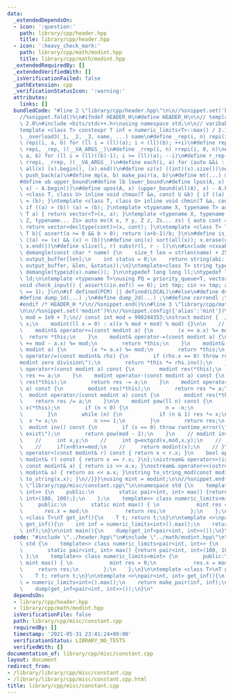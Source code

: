 ```yaml
---
data:
  _extendedDependsOn:
  - icon: ':question:'
    path: library/cpp/header.hpp
    title: library/cpp/header.hpp
  - icon: ':heavy_check_mark:'
    path: library/cpp/math/modint.hpp
    title: library/cpp/math/modint.hpp
  _extendedRequiredBy: []
  _extendedVerifiedWith: []
  _isVerificationFailed: false
  _pathExtension: cpp
  _verificationStatusIcon: ':warning:'
  attributes:
    links: []
  bundledCode: "#line 2 \"library/cpp/header.hpp\"\n\n//%snippet.set('header')%\n\
    //%snippet.fold()%\n#ifndef HEADER_H\n#define HEADER_H\n\n// template version\
    \ 2.0\n#include <bits/stdc++.h>\nusing namespace std;\n\n// varibable settings\n\
    template <class T> constexpr T inf = numeric_limits<T>::max() / 2.1;\n\n#define\
    \ _overload3(_1, _2, _3, name, ...) name\n#define _rep(i, n) repi(i, 0, n)\n#define\
    \ repi(i, a, b) for (ll i = (ll)(a); i < (ll)(b); ++i)\n#define rep(...) _overload3(__VA_ARGS__,\
    \ repi, _rep, )(__VA_ARGS__)\n#define _rrep(i, n) rrepi(i, 0, n)\n#define rrepi(i,\
    \ a, b) for (ll i = (ll)((b)-1); i >= (ll)(a); --i)\n#define r_rep(...) _overload3(__VA_ARGS__,\
    \ rrepi, _rrep, )(__VA_ARGS__)\n#define each(i, a) for (auto &&i : a)\n#define\
    \ all(x) (x).begin(), (x).end()\n#define sz(x) ((int)(x).size())\n#define pb(a)\
    \ push_back(a)\n#define mp(a, b) make_pair(a, b)\n#define mt(...) make_tuple(__VA_ARGS__)\n\
    #define ub upper_bound\n#define lb lower_bound\n#define lpos(A, x) (lower_bound(all(A),\
    \ x) - A.begin())\n#define upos(A, x) (upper_bound(all(A), x) - A.begin())\ntemplate\
    \ <class T, class U> inline void chmax(T &a, const U &b) { if ((a) < (b)) (a)\
    \ = (b); }\ntemplate <class T, class U> inline void chmin(T &a, const U &b) {\
    \ if ((a) > (b)) (a) = (b); }\ntemplate <typename X, typename T> auto mv(X x,\
    \ T a) { return vector<T>(x, a); }\ntemplate <typename X, typename Y, typename\
    \ Z, typename... Zs> auto mv(X x, Y y, Z z, Zs... zs) { auto cont = mv(y, z, zs...);\
    \ return vector<decltype(cont)>(x, cont); }\n\ntemplate <class T> T cdiv(T a,\
    \ T b){ assert(a >= 0 && b > 0); return (a+b-1)/b; }\n\n#define is_in(x, a, b)\
    \ ((a) <= (x) && (x) < (b))\n#define uni(x) sort(all(x)); x.erase(unique(all(x)),\
    \ x.end())\n#define slice(l, r) substr(l, r - l)\n\n#include <cxxabi.h>\nstring\
    \ demangle(const char * name) {\n    size_t len = strlen(name) + 256;\n    char\
    \ output_buffer[len];\n    int status = 0;\n    return string(abi::__cxa_demangle(name,\
    \ output_buffer, &len, &status));\n}\ntemplate<class T> string type(T x){ return\
    \ demangle(typeid(x).name()); }\n\ntypedef long long ll;\ntypedef long double\
    \ ld;\n\ntemplate <typename T>\nusing PQ = priority_queue<T, vector<T>, greater<T>>;\n\
    void check_input() { assert(cin.eof() == 0); int tmp; cin >> tmp; assert(cin.eof()\
    \ == 1); }\n\n#if defined(PCM) || defined(LOCAL)\n#else\n#define dump(...) ;\n\
    #define dump_1d(...) ;\n#define dump_2d(...) ;\n#define cerrendl ;\n#endif\n\n\
    #endif /* HEADER_H */\n//%snippet.end()%\n#line 3 \"library/cpp/math/modint.hpp\"\
    \n\n//%snippet.set('modint')%\n//%snippet.config({'alias':'mint'})%\nconst int\
    \ mod = 1e9 + 7;\n// const int mod = 998244353;\nstruct modint {  //{{{\n    ll\
    \ x;\n    modint(ll x = 0) : x((x % mod + mod) % mod) {}\n\n    // ?= operator\n\
    \    modint& operator+=(const modint a) {\n        (x += a.x) %= mod;\n      \
    \  return *this;\n    }\n    modint& operator-=(const modint a) {\n        (x\
    \ += mod - a.x) %= mod;\n        return *this;\n    }\n    modint& operator*=(const\
    \ modint a) {\n        (x *= a.x) %= mod;\n        return *this;\n    }\n    modint&\
    \ operator/=(const modint& rhs) {\n        if (rhs.x == 0) throw runtime_error(\"\
    modint zero division\");\n        return *this *= rhs.inv();\n    }\n\n    modint\
    \ operator+(const modint a) const {\n        modint res(*this);\n        return\
    \ res += a;\n    }\n    modint operator-(const modint a) const {\n        modint\
    \ res(*this);\n        return res -= a;\n    }\n    modint operator*(const modint\
    \ a) const {\n        modint res(*this);\n        return res *= a;\n    }\n  \
    \  modint operator/(const modint a) const {\n        modint res(*this);\n    \
    \    return res /= a;\n    }\n\n    modint pow(ll n) const {\n        modint res(1),\
    \ x(*this);\n        if (n < 0) {\n            n = -n;\n            x = (*this).inv();\n\
    \        }\n        while (n) {\n            if (n & 1) res *= x;\n          \
    \  x *= x;\n            n >>= 1;\n        }\n        return res;\n    }\n\n  \
    \  modint inv() const {\n        if (x == 0) throw runtime_error(\"inv does not\
    \ exist\");\n        return pow(mod - 2);\n    }\n    // modint inv()const{\n\
    \    //     int x,y;\n    //     int g=extgcd(v,mod,x,y);\n    //     assert(g==1);\n\
    \    //     if(x<0)x+=mod;\n    //     return modint(x);\n    // }\n\n    bool\
    \ operator<(const modint& r) const { return x < r.x; }\n    bool operator==(const\
    \ modint& r) const { return x == r.x; }\n};\nistream& operator>>(istream& is,\
    \ const modint& a) { return is >> a.x; }\nostream& operator<<(ostream& os, const\
    \ modint& a) { return os << a.x; }\nstring to_string_mod(const modint& x){ return\
    \ to_string(x.x); }\n//}}}\nusing mint = modint;\n\n//%snippet.end()%\n#line 3\
    \ \"library/cpp/misc/constant.cpp\"\n\nnamespace std {\n    template<> class numeric_limits<pair<int,\
    \ int>> {\n    public:\n        static pair<int, int> max() {return pair<int,\
    \ int>(100, 100);};\n    };\n    template<> class numeric_limits<mint> {\n   \
    \     public:\n        static mint max() { \n            mint res = 0;\n     \
    \       res.x = mod;\n            return res;\n        };\n    };\n}\n\ntemplate\
    \ <class T>\nT get_inf(){\n    T t; return t;\n}\n\ntemplate <>\npair<int, int>\
    \ get_inf(){\n    int inf = numeric_limits<int>().max();\n    return make_pair(inf,\
    \ inf);\n}\n\nint main(){\n    dump(get_inf<pair<int, int>>());\n}\n"
  code: "#include \"../header.hpp\"\n#include \"../math/modint.hpp\"\n\nnamespace\
    \ std {\n    template<> class numeric_limits<pair<int, int>> {\n    public:\n\
    \        static pair<int, int> max() {return pair<int, int>(100, 100);};\n   \
    \ };\n    template<> class numeric_limits<mint> {\n        public:\n        static\
    \ mint max() { \n            mint res = 0;\n            res.x = mod;\n       \
    \     return res;\n        };\n    };\n}\n\ntemplate <class T>\nT get_inf(){\n\
    \    T t; return t;\n}\n\ntemplate <>\npair<int, int> get_inf(){\n    int inf\
    \ = numeric_limits<int>().max();\n    return make_pair(inf, inf);\n}\n\nint main(){\n\
    \    dump(get_inf<pair<int, int>>());\n}\n"
  dependsOn:
  - library/cpp/header.hpp
  - library/cpp/math/modint.hpp
  isVerificationFile: false
  path: library/cpp/misc/constant.cpp
  requiredBy: []
  timestamp: '2021-05-31 23:41:24+09:00'
  verificationStatus: LIBRARY_NO_TESTS
  verifiedWith: []
documentation_of: library/cpp/misc/constant.cpp
layout: document
redirect_from:
- /library/library/cpp/misc/constant.cpp
- /library/library/cpp/misc/constant.cpp.html
title: library/cpp/misc/constant.cpp
---
```


